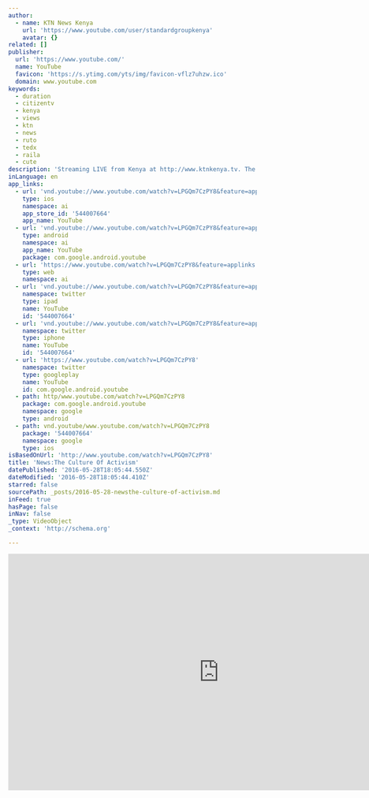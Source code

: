 ```yaml
---
author:
  - name: KTN News Kenya
    url: 'https://www.youtube.com/user/standardgroupkenya'
    avatar: {}
related: []
publisher:
  url: 'https://www.youtube.com/'
  name: YouTube
  favicon: 'https://s.ytimg.com/yts/img/favicon-vflz7uhzw.ico'
  domain: www.youtube.com
keywords:
  - duration
  - citizentv
  - kenya
  - views
  - ktn
  - news
  - ruto
  - tedx
  - raila
  - cute
description: 'Streaming LIVE from Kenya at http://www.ktnkenya.tv. The Culture Of Activism'
inLanguage: en
app_links:
  - url: 'vnd.youtube://www.youtube.com/watch?v=LPGQm7CzPY8&feature=applinks'
    type: ios
    namespace: ai
    app_store_id: '544007664'
    app_name: YouTube
  - url: 'vnd.youtube://www.youtube.com/watch?v=LPGQm7CzPY8&feature=applinks'
    type: android
    namespace: ai
    app_name: YouTube
    package: com.google.android.youtube
  - url: 'https://www.youtube.com/watch?v=LPGQm7CzPY8&feature=applinks'
    type: web
    namespace: ai
  - url: 'vnd.youtube://www.youtube.com/watch?v=LPGQm7CzPY8&feature=applinks'
    namespace: twitter
    type: ipad
    name: YouTube
    id: '544007664'
  - url: 'vnd.youtube://www.youtube.com/watch?v=LPGQm7CzPY8&feature=applinks'
    namespace: twitter
    type: iphone
    name: YouTube
    id: '544007664'
  - url: 'https://www.youtube.com/watch?v=LPGQm7CzPY8'
    namespace: twitter
    type: googleplay
    name: YouTube
    id: com.google.android.youtube
  - path: http/www.youtube.com/watch?v=LPGQm7CzPY8
    package: com.google.android.youtube
    namespace: google
    type: android
  - path: vnd.youtube/www.youtube.com/watch?v=LPGQm7CzPY8
    package: '544007664'
    namespace: google
    type: ios
isBasedOnUrl: 'http://www.youtube.com/watch?v=LPGQm7CzPY8'
title: 'News:The Culture Of Activism'
datePublished: '2016-05-28T18:05:44.550Z'
dateModified: '2016-05-28T18:05:44.410Z'
starred: false
sourcePath: _posts/2016-05-28-newsthe-culture-of-activism.md
inFeed: true
hasPage: false
inNav: false
_type: VideoObject
_context: 'http://schema.org'

---
```

<iframe src="http://cdn.embedly.com/widgets/media.html?src=https%3A%2F%2Fwww.youtube.com%2Fembed%2FLPGQm7CzPY8%3Ffeature%3Doembed&amp;url=http%3A%2F%2Fwww.youtube.com%2Fwatch%3Fv%3DLPGQm7CzPY8&amp;image=https%3A%2F%2Fi.ytimg.com%2Fvi%2FLPGQm7CzPY8%2Fhqdefault.jpg&amp;key=b7d04c9b404c499eba89ee7072e1c4f7&amp;type=text%2Fhtml&amp;schema=youtube" width="854" height="480" scrolling="no" frameborder="0" allowfullscreen="" style=""></iframe>